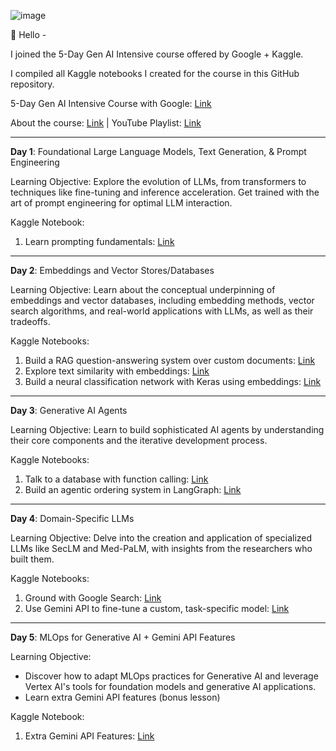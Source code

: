 ![image](https://github.com/user-attachments/assets/6bbbc492-345f-4627-9c4e-93ae4268c76f)

👋 Hello - 

I joined the 5-Day Gen AI Intensive course offered by Google + Kaggle. 

I compiled all Kaggle notebooks I created for the course in this GitHub repository.

5-Day Gen AI Intensive Course with Google: [Link](https://www.kaggle.com/learn-guide/5-day-genai#GenAI)

About the course: [Link](https://rsvp.withgoogle.com/events/google-generative-ai-intensive) | YouTube Playlist: [Link](https://www.youtube.com/playlist?list=PLqFaTIg4myu-b1PlxitQdY0UYIbys-2es)

-----

**Day 1**: Foundational Large Language Models, Text Generation, & Prompt Engineering

Learning Objective:
Explore the evolution of LLMs, from transformers to techniques like fine-tuning and inference acceleration. Get trained with the art of prompt engineering for optimal LLM interaction.

Kaggle Notebook:
1. Learn prompting fundamentals: [Link](https://www.kaggle.com/code/juliasuzuki/day-1-llm-prompt-engineering) 

-----

**Day 2**: Embeddings and Vector Stores/Databases 

Learning Objective:
Learn about the conceptual underpinning of embeddings and vector databases, including embedding methods, vector search algorithms, and real-world applications with LLMs, as well as their tradeoffs.

Kaggle Notebooks:
1. Build a RAG question-answering system over custom documents: [Link](https://www.kaggle.com/code/juliasuzuki/day-2-document-q-a-with-rag?scriptVersionId=208487745)
2. Explore text similarity with embeddings: [Link](https://www.kaggle.com/code/juliasuzuki/day-2-embeddings-and-similarity-scores)
3. Build a neural classification network with Keras using embeddings: [Link](https://www.kaggle.com/code/juliasuzuki/day-2-classifying-embeddings-with-keras)

-----

**Day 3**: Generative AI Agents  

Learning Objective:
Learn to build sophisticated AI agents by understanding their core components and the iterative development process.

Kaggle Notebooks:
1. Talk to a database with function calling: [Link](https://www.kaggle.com/code/juliasuzuki/day-3-function-calling-with-the-gemini-api#Try-it!)
2. Build an agentic ordering system in LangGraph: [Link](https://www.kaggle.com/code/juliasuzuki/day-3-building-an-agent-with-langgraph?scriptVersionId=208901539)

-----

**Day 4**: Domain-Specific LLMs 

Learning Objective:
Delve into the creation and application of specialized LLMs like SecLM and Med-PaLM, with insights from the researchers who built them.

Kaggle Notebooks:
1. Ground with Google Search: [Link](https://www.kaggle.com/code/juliasuzuki/day-4-google-search-grounding?scriptVersionId=209213838)
2. Use Gemini API to fine-tune a custom, task-specific model: [Link](https://www.kaggle.com/code/juliasuzuki/day-4-fine-tuning-a-custom-model?scriptVersionId=209221544)

-----

**Day 5**: MLOps for Generative AI + Gemini API Features 

Learning Objective:
- Discover how to adapt MLOps practices for Generative AI and leverage Vertex AI's tools for foundation models and generative AI applications.
- Learn extra Gemini API features (bonus lesson)

Kaggle Notebook:
1. Extra Gemini API Features: [Link](https://www.kaggle.com/code/juliasuzuki/bonus-day-extra-gemini-api-features?scriptVersionId=209226299)
